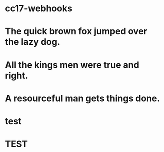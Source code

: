 # cc17-webhooks
# The quick brown fox jumped over the lazy dog.
# All the kings men were true and right.
# A resourceful man gets things done.
# test
# TEST
